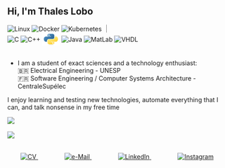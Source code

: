 ## Hi, I'm Thales Lobo

<!-- Programing tools and languages -->
<div id="programming-general">
  <div id="programming-tools" style="display: inline-block; border-right: 1px solid gray; margin-right: 10px; padding-right: 10px;">
    <img align="center" alt="Linux" height="30" width="40" src="https://cdn.jsdelivr.net/gh/devicons/devicon/icons/linux/linux-original.svg">
    <img align="center" alt="Docker" height="30" width="40" src="https://cdn.jsdelivr.net/gh/devicons/devicon/icons/docker/docker-original.svg">
    <img align="center" alt="Kubernetes" height="30" width="40" src="https://cdn.jsdelivr.net/gh/devicons/devicon/icons/kubernetes/kubernetes-plain-wordmark.svg">
  </div>

  <div id="programming-languages" style="display: inline-block;">
    <img align="center" alt="C" height="30" width="40" src="https://cdn.jsdelivr.net/gh/devicons/devicon/icons/c/c-original.svg">
    <img align="center" alt="C++" height="30" width="40" src="https://cdn.jsdelivr.net/gh/devicons/devicon/icons/cplusplus/cplusplus-original.svg">
    <img align="center" alt="Python" height="30" width="40" src="https://raw.githubusercontent.com/devicons/devicon/master/icons/python/python-original.svg">
    <img align="center" alt="Java" height="30" width="40" src="https://cdn.jsdelivr.net/gh/devicons/devicon/icons/java/java-original-wordmark.svg">
    <img align="center" alt="MatLab" height="30" width="40" src="https://cdn.jsdelivr.net/gh/devicons/devicon/icons/matlab/matlab-original.svg">
    <img align="center" alt="VHDL" height="30" width="30" src="https://is5-ssl.mzstatic.com/image/thumb/Purple122/v4/b4/8e/1f/b48e1f2c-cabf-9ace-2c03-71047e2df0fe/AppIcon-0-0-1x_U007emarketing-0-0-0-4-0-0-sRGB-0-0-0-GLES2_U002c0-512MB-85-220-0-0.png/512x512bb.jpg">
  </div>
</div>

<br>

<!-- Presentation -->
- I am a student of exact sciences and a technology enthusiast: 
    <br>🇧🇷 Electrical Engineering - UNESP
    <br>🇫🇷 Software Engineering / Computer Systems Architecture - CentraleSupélec
    
I enjoy learning and testing new technologies, automate everything that I can, and talk nonsense in my free time

<!-- GitHub Status -->
<div id="git-status">
  <img 
    height="180em" 
    src="https://github-readme-stats.vercel.app/api?username=Thales-Lobo&show_icons=true&theme=dracula&include_all_commits=true&count_private=true"
  />
 
  <img 
    height="180em" 
    src="https://github-readme-stats.vercel.app/api/top-langs/?username=Thales-Lobo&layout=compact&langs_count=7&theme=dracula"
  />
</div>

## 

<!-- Social networks -->
<div id="social-networks">
 <span style="padding: 0 30px;">
  <a href="https://thales-lobo.github.io/Thales-Lobo/" target="_blank">
   <img alt="CV" height="60" width="60" src="https://cdn-icons-png.flaticon.com/512/6588/6588143.png">
  </a>
 </span>
  
<span style="padding: 0 30px;">
 <a href="mailto:thalesloboz@gmail.com">
  <img alt="e-Mail" height="60" width="60" src="https://cdn4.iconfinder.com/data/icons/social-media-logos-6/512/112-gmail_email_mail-512.png">
 </a>
</span>
  
<span style="padding: 0 30px;">
 <a href="https://www.linkedin.com/in/thales-lobo/" target="_blank">
  <img alt="LinkedIn" height="60" width="60" src="https://cdn.jsdelivr.net/gh/devicons/devicon/icons/linkedin/linkedin-original.svg">
 </a>
</span>

<span style="padding: 0 30px;">
 <a href="https://www.instagram.com/thales.lobo_/" target="_blank">
  <img alt="Instagram" height="60" width="60" src="https://upload.wikimedia.org/wikipedia/commons/thumb/a/a5/Instagram_icon.png/2048px-Instagram_icon.png">
 </a>
</span>
</div>
